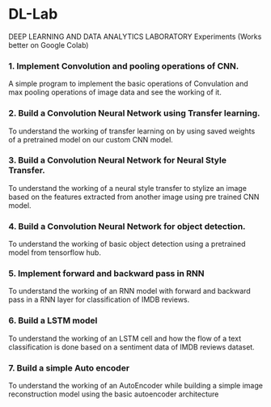 # DL-Lab

DEEP LEARNING AND DATA ANALYTICS LABORATORY Experiments (Works better on Google Colab)

<p><h3>1. Implement Convolution and pooling operations of CNN.</h3>
    A simple program to implement the basic operations of Convulation and max pooling operations of image data and see the working of it.</p>
<p><h3>2. Build a Convolution Neural Network using Transfer learning.</h3>
    To understand the working of transfer learning on by using saved weights of a pretrained model on our custom CNN model.</p>
<p><h3>3. Build a Convolution Neural Network for Neural Style Transfer.</h3>
    To understand the working of a neural style transfer to stylize an image based on the features extracted from another image using pre trained CNN model.</p>
<p><h3>4. Build a Convolution Neural Network for object detection.</h3>
    To understand the working of  basic object detection using a pretrained model from tensorflow hub.</p>
<p><h3>5. Implement forward and backward pass in RNN</h3>
    To understand the working of an RNN model with forward and backward pass in a RNN layer for classification of IMDB reviews.</p>
<p><h3>6. Build a LSTM model</h3>
    To understand the working of an LSTM cell and how the flow of a text classification is done based on a sentiment data of IMDB reviews dataset.</p>
<p><h3>7. Build a simple Auto encoder</h3>
    To understand the working of an AutoEncoder while building a simple image reconstruction model using the basic autoencoder architecture</p>
